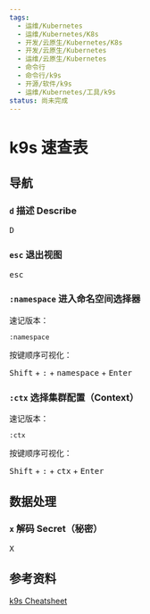 ```yaml
---
tags:
  - 运维/Kubernetes
  - 运维/Kubernetes/K8s
  - 开发/云原生/Kubernetes/K8s
  - 开发/云原生/Kubernetes
  - 运维/云原生/Kubernetes
  - 命令行
  - 命令行/k9s
  - 开源/软件/k9s
  - 运维/Kubernetes/工具/k9s
status: 尚未完成
---
```

# k9s 速查表

## 导航

### `d` 描述 Describe

<kbd>D</kbd>
### `esc` 退出视图

<kbd>esc</kbd>
### `:namespace` 进入命名空间选择器

速记版本：

```shell
:namespace
```

按键顺序可视化：

<kbd data-keyboard-key="macos-shift">Shift</kbd> + <kbd>:</kbd> + <kbd>namespace</kbd> + <kbd>Enter</kbd>

### `:ctx` 选择集群配置（Context）

速记版本：

```
:ctx
```

按键顺序可视化：

<kbd data-keyboard-key="macos-shift">Shift</kbd> + <kbd>:</kbd> + <kbd>ctx</kbd> + <kbd>Enter</kbd>

## 数据处理

### `x` 解码 Secret（秘密）

<kbd>X</kbd>
## 参考资料

[k9s Cheatsheet](https://www.hackingnote.com/en/cheatsheets/k9s/)
